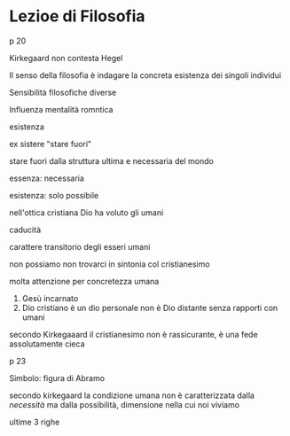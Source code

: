 # Lezioe di Filosofia


p 20

Kirkegaard non contesta Hegel

Il senso della filosofia è indagare la concreta esistenza dei singoli individui


Sensibilità filosofiche diverse

Influenza mentalità romntica
 
esistenza


ex sistere "stare fuori"

stare fuori dalla struttura ultima e necessaria del mondo

essenza: necessaria

esistenza: solo possibile


nell'ottica cristiana Dio ha voluto gli umani

caducità

carattere transitorio degli esseri umani


non possiamo non trovarci in sintonia col cristianesimo

molta attenzione per concretezza umana

1. Gesù incarnato
2. Dio cristiano è un dio personale
non è Dio distante senza rapporti con umani

secondo Kirkegaaard il cristianesimo non è rassicurante, è una fede assolutamente cieca

p 23

Simbolo: figura di Abramo


secondo kirkegaard la condizione umana non è caratterizzata dalla _necessità_ ma dalla possibilità, dimensione nella cui noi viviamo


ultime 3 righe 
<!--stackedit_data:
eyJoaXN0b3J5IjpbLTIxNDE1MjIxMzQsLTQxNzMzODk0OCw4Mz
EwMDgyMjIsMTEwMTk0NDc0N119
-->